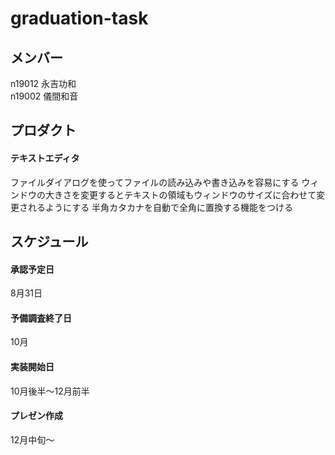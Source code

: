 # graduation-task  
## メンバー
n19012 永吉功和  
n19002 儀間和音

## プロダクト
#### テキストエディタ
ファイルダイアログを使ってファイルの読み込みや書き込みを容易にする
ウィンドウの大きさを変更するとテキストの領域もウィンドウのサイズに合わせて変更されるようにする
半角カタカナを自動で全角に置換する機能をつける

## スケジュール
#### 承認予定日
8月31日
#### 予備調査終了日
10月
#### 実装開始日
10月後半～12月前半
#### プレゼン作成
12月中旬～
